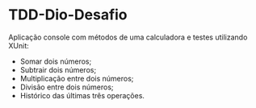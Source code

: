# TDD-Dio-Desafio

Aplicação console com métodos de uma calculadora e testes utilizando XUnit:
- Somar dois números;
- Subtrair dois números;
- Multiplicação entre dois números;
- Divisão entre dois números;
- Histórico das últimas três operações.